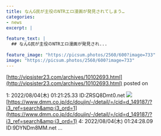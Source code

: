 ```yaml
---
title: なんG民が主役のNTRエロ漫画が発見されてしまう…
categories:
- news
excerpt: |
  
feature_text: |
  ## なんG民が主役のNTRエロ漫画が発見され...
  
feature_image: "https://picsum.photos/2560/600?image=733"
image: "https://picsum.photos/2560/600?image=733"
---
```


[http://vipsister23.com/archives/10102693.html](http://vipsister23.com/archives/10102693.html)
posted on 

<!--more-->

1: 2022/08/04(木) 01:21:25.33 ID:ZRSQ8Dmt0.net ![](https://livedoor.blogimg.jp/vipsister23/imgs/a/5/a55f2e9e-s.jpg) [https://www.dmm.co.jp/dc/doujin/-/detail/=/cid=d_149187/?i3_ref=search&amp;i3_ord=1](https://www.dmm.co.jp/dc/doujin/-/detail/=/cid=d_149187/?i3_ref=search&amp;i3_ord=1) 4: 2022/08/04(木) 01:24:28.09 ID:9DYNDm8MM.net ...
